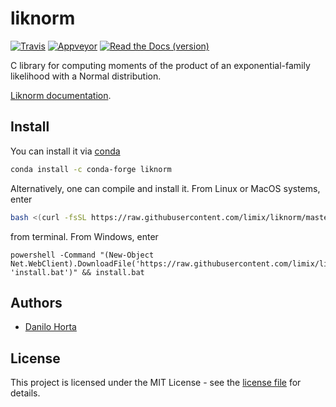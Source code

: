 # liknorm

[![Travis](https://img.shields.io/travis/com/limix/liknorm.svg?style=flat-square&label=linux%20%2F%20macos%20build)](https://travis-ci.com/limix/liknorm) [![Appveyor](https://img.shields.io/appveyor/ci/Horta/liknorm.svg?label=windows%20build&style=flat-square)](https://ci.appveyor.com/account/Horta/projects) [![Read the Docs (version)](https://img.shields.io/readthedocs/liknorm/latest.svg?style=flat-square)](http://liknorm.readthedocs.io/)

C library for computing moments of the product of an
exponential-family likelihood with a Normal distribution.

[Liknorm documentation](https://liknorm.readthedocs.io/).

## Install

You can install it via [conda](https://conda.io)

```bash
conda install -c conda-forge liknorm
```

Alternatively, one can compile and install it.
From Linux or MacOS systems, enter

```bash
bash <(curl -fsSL https://raw.githubusercontent.com/limix/liknorm/master/install)
```

from terminal. From Windows, enter

```dos
powershell -Command "(New-Object Net.WebClient).DownloadFile('https://raw.githubusercontent.com/limix/liknorm/master/install.bat', 'install.bat')" && install.bat
```

## Authors

- [Danilo Horta](https://github.com/horta)

## License

This project is licensed under the MIT License - see the [license file](https://raw.githubusercontent.com/limix/liknorm/master/LICENSE.md) for details.
